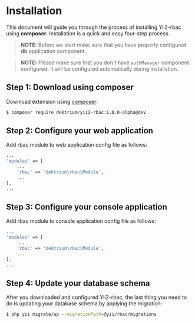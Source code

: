# Installation

This document will guide you through the process of installing Yii2-rbac using **composer**. Installation is a quick and
easy four-step process.

> **NOTE:** Before we start make sure that you have properly configured **db** application component.

> **NOTE:** Please make sure that you don't have `authManager` component configured. It will be configured automatically
 during installation.

## Step 1: Download using composer

Download extension using [composer](https://getcomposer.org):

```bash
$ composer require dektrium/yii2-rbac:1.0.0-alpha@dev
```

## Step 2: Configure your web application

Add rbac module to web application config file as follows:

```php
...
'modules' => [
    ...
    'rbac' => 'dektrium\rbac\Module',
    ...
],
...
```

## Step 3: Configure your console application

Add rbac module to console application config file as follows:

```php
...
'modules' => [
    ...
    'rbac' => 'dektrium\rbac\Module',
    ...
],
...
```

## Step 4: Update your database schema

After you downloaded and configured Yii2-rbac, the last thing you need to do is updating your database schema by 
applying the migration:

```bash
$ php yii migrate/up --migrationPath=@yii/rbac/migrations
```

